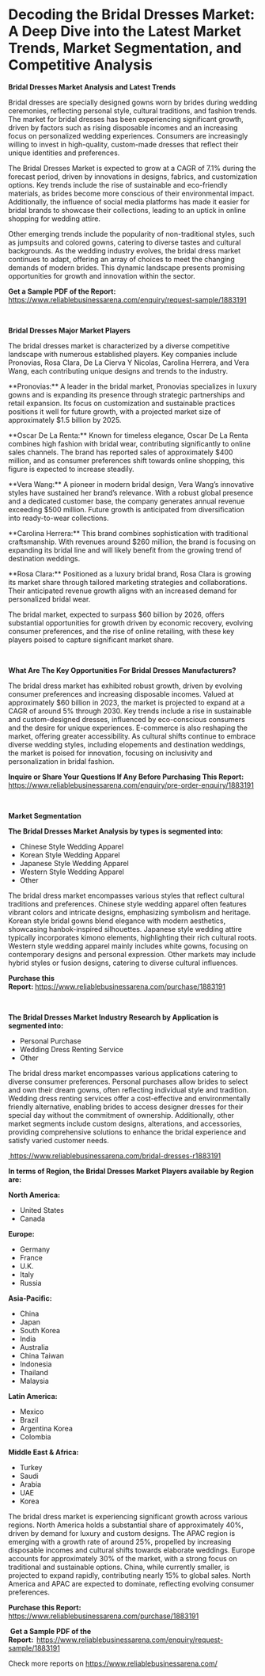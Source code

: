 <p><h1>Decoding the Bridal Dresses Market: A Deep Dive into the Latest Market Trends, Market Segmentation, and Competitive Analysis</h1></p><p><strong>Bridal Dresses Market Analysis and Latest Trends</strong></p>
<p><p>Bridal dresses are specially designed gowns worn by brides during wedding ceremonies, reflecting personal style, cultural traditions, and fashion trends. The market for bridal dresses has been experiencing significant growth, driven by factors such as rising disposable incomes and an increasing focus on personalized wedding experiences. Consumers are increasingly willing to invest in high-quality, custom-made dresses that reflect their unique identities and preferences.</p><p>The Bridal Dresses Market is expected to grow at a CAGR of 7.1% during the forecast period, driven by innovations in designs, fabrics, and customization options. Key trends include the rise of sustainable and eco-friendly materials, as brides become more conscious of their environmental impact. Additionally, the influence of social media platforms has made it easier for bridal brands to showcase their collections, leading to an uptick in online shopping for wedding attire.</p><p>Other emerging trends include the popularity of non-traditional styles, such as jumpsuits and colored gowns, catering to diverse tastes and cultural backgrounds. As the wedding industry evolves, the bridal dress market continues to adapt, offering an array of choices to meet the changing demands of modern brides. This dynamic landscape presents promising opportunities for growth and innovation within the sector.</p></p>
<p><strong>Get a Sample PDF of the Report:&nbsp;</strong> <a href="https://www.reliablebusinessarena.com/enquiry/request-sample/1883191?utm_campaign=2746&utm_medium=2&utm_source=Github&utm_content=ia&utm_term=05032025&utm_id=bridal-dresses">https://www.reliablebusinessarena.com/enquiry/request-sample/1883191</a></p>
<p>&nbsp;</p>
<p><strong>Bridal Dresses Major Market Players</strong></p>
<p><p>The bridal dresses market is characterized by a diverse competitive landscape with numerous established players. Key companies include Pronovias, Rosa Clara, De La Cierva Y Nicolas, Carolina Herrera, and Vera Wang, each contributing unique designs and trends to the industry.</p><p>**Pronovias:** A leader in the bridal market, Pronovias specializes in luxury gowns and is expanding its presence through strategic partnerships and retail expansion. Its focus on customization and sustainable practices positions it well for future growth, with a projected market size of approximately $1.5 billion by 2025.</p><p>**Oscar De La Renta:** Known for timeless elegance, Oscar De La Renta combines high fashion with bridal wear, contributing significantly to online sales channels. The brand has reported sales of approximately $400 million, and as consumer preferences shift towards online shopping, this figure is expected to increase steadily. </p><p>**Vera Wang:** A pioneer in modern bridal design, Vera Wang’s innovative styles have sustained her brand’s relevance. With a robust global presence and a dedicated customer base, the company generates annual revenue exceeding $500 million. Future growth is anticipated from diversification into ready-to-wear collections.</p><p>**Carolina Herrera:** This brand combines sophistication with traditional craftsmanship. With revenues around $260 million, the brand is focusing on expanding its bridal line and will likely benefit from the growing trend of destination weddings.</p><p>**Rosa Clara:** Positioned as a luxury bridal brand, Rosa Clara is growing its market share through tailored marketing strategies and collaborations. Their anticipated revenue growth aligns with an increased demand for personalized bridal wear.</p><p>The bridal market, expected to surpass $60 billion by 2026, offers substantial opportunities for growth driven by economic recovery, evolving consumer preferences, and the rise of online retailing, with these key players poised to capture significant market share.</p></p>
<p>&nbsp;</p>
<p><strong>What Are The Key Opportunities For Bridal Dresses Manufacturers?</strong></p>
<p><p>The bridal dress market has exhibited robust growth, driven by evolving consumer preferences and increasing disposable incomes. Valued at approximately $60 billion in 2023, the market is projected to expand at a CAGR of around 5% through 2030. Key trends include a rise in sustainable and custom-designed dresses, influenced by eco-conscious consumers and the desire for unique experiences. E-commerce is also reshaping the market, offering greater accessibility. As cultural shifts continue to embrace diverse wedding styles, including elopements and destination weddings, the market is poised for innovation, focusing on inclusivity and personalization in bridal fashion.</p></p>
<p><strong>Inquire or Share Your Questions If Any Before Purchasing This Report:</strong> <a href="https://www.reliablebusinessarena.com/enquiry/pre-order-enquiry/1883191?utm_campaign=2746&utm_medium=2&utm_source=Github&utm_content=ia&utm_term=05032025&utm_id=bridal-dresses">https://www.reliablebusinessarena.com/enquiry/pre-order-enquiry/1883191</a></p>
<p>&nbsp;</p>
<p><strong>Market Segmentation</strong></p>
<p><strong>The Bridal Dresses Market Analysis by types is segmented into:</strong></p>
<p><ul><li>Chinese Style Wedding Apparel</li><li>Korean Style Wedding Apparel</li><li>Japanese Style Wedding Apparel</li><li>Western Style Wedding Apparel</li><li>Other</li></ul></p>
<p><p>The bridal dress market encompasses various styles that reflect cultural traditions and preferences. Chinese style wedding apparel often features vibrant colors and intricate designs, emphasizing symbolism and heritage. Korean style bridal gowns blend elegance with modern aesthetics, showcasing hanbok-inspired silhouettes. Japanese style wedding attire typically incorporates kimono elements, highlighting their rich cultural roots. Western style wedding apparel mainly includes white gowns, focusing on contemporary designs and personal expression. Other markets may include hybrid styles or fusion designs, catering to diverse cultural influences.</p></p>
<p><strong>Purchase this Report:&nbsp;</strong><a href="https://www.reliablebusinessarena.com/purchase/1883191?utm_campaign=2746&utm_medium=2&utm_source=Github&utm_content=ia&utm_term=05032025&utm_id=bridal-dresses">https://www.reliablebusinessarena.com/purchase/1883191</a></p>
<p>&nbsp;</p>
<p><strong>The Bridal Dresses Market Industry Research by Application is segmented into:</strong></p>
<p><ul><li>Personal Purchase</li><li>Wedding Dress Renting Service</li><li>Other</li></ul></p>
<p><p>The bridal dress market encompasses various applications catering to diverse consumer preferences. Personal purchases allow brides to select and own their dream gowns, often reflecting individual style and tradition. Wedding dress renting services offer a cost-effective and environmentally friendly alternative, enabling brides to access designer dresses for their special day without the commitment of ownership. Additionally, other market segments include custom designs, alterations, and accessories, providing comprehensive solutions to enhance the bridal experience and satisfy varied customer needs.</p></p>
<p><a href="https://www.reliablebusinessarena.com/bridal-dresses-r1883191?utm_campaign=2746&utm_medium=2&utm_source=Github&utm_content=ia&utm_term=05032025&utm_id=bridal-dresses">&nbsp;https://www.reliablebusinessarena.com/bridal-dresses-r1883191</a></p>
<p><strong>In terms of Region, the Bridal Dresses Market Players available by Region are:</strong></p>
<p>
    <p> <strong> North America: </strong>
        <ul>
            <li>United States</li>
            <li>Canada</li>
        </ul>
        </p> 
    <p> <strong> Europe: </strong>
        <ul>
            <li>Germany</li>
            <li>France</li>
            <li>U.K.</li>
            <li>Italy</li>
            <li>Russia</li>
        </ul>
        </p> 
    <p> <strong> Asia-Pacific: </strong>
        <ul>
            <li>China</li>
            <li>Japan</li>
            <li>South Korea</li>
            <li>India</li>
            <li>Australia</li>
            <li>China Taiwan</li>
            <li>Indonesia</li>
            <li>Thailand</li>
            <li>Malaysia</li>
        </ul>
        </p> 
    <p> <strong> Latin America: </strong>
        <ul>
            <li>Mexico</li>
            <li>Brazil</li>
            <li>Argentina Korea</li>
            <li>Colombia</li>
        </ul>
        </p> 
    <p> <strong> Middle East & Africa: </strong>
        <ul>
            <li>Turkey</li>
            <li>Saudi</li>
            <li>Arabia</li>
            <li>UAE</li>
            <li>Korea</li>
        </ul>
    </p>
    </p>
<p><p>The bridal dress market is experiencing significant growth across various regions. North America holds a substantial share of approximately 40%, driven by demand for luxury and custom designs. The APAC region is emerging with a growth rate of around 25%, propelled by increasing disposable incomes and cultural shifts towards elaborate weddings. Europe accounts for approximately 30% of the market, with a strong focus on traditional and sustainable options. China, while currently smaller, is projected to expand rapidly, contributing nearly 15% to global sales. North America and APAC are expected to dominate, reflecting evolving consumer preferences.</p></p>
<p><strong>Purchase this Report: </strong><a href="https://www.reliablebusinessarena.com/purchase/1883191?utm_campaign=2746&utm_medium=2&utm_source=Github&utm_content=ia&utm_term=05032025&utm_id=bridal-dresses">https://www.reliablebusinessarena.com/purchase/1883191</a></p>
<p>&nbsp;<strong>Get a Sample PDF of the Report:&nbsp;&nbsp;</strong><a href="https://www.reliablebusinessarena.com/enquiry/request-sample/1883191?utm_campaign=2746&utm_medium=2&utm_source=Github&utm_content=ia&utm_term=05032025&utm_id=bridal-dresses">https://www.reliablebusinessarena.com/enquiry/request-sample/1883191</a></p>
<p><strong></strong></p>
<p>Check more reports on <a href="https://www.reliablebusinessarena.com/?utm_campaign=2746&utm_medium=2&utm_source=Github&utm_content=ia&utm_term=05032025&utm_id=bridal-dresses">https://www.reliablebusinessarena.com/</a></p>